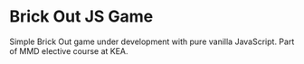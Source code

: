# Brick Out JS Game
Simple Brick Out game under development with pure vanilla JavaScript.
Part of MMD elective course at KEA.
